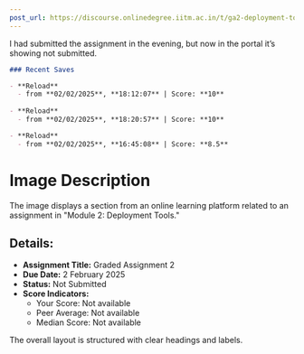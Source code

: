 ```yaml
---
post_url: https://discourse.onlinedegree.iitm.ac.in/t/ga2-deployment-tools-discussion-thread-tds-jan-2025/161120/168
---
```

I had submitted the assignment in the evening, but now in the portal it’s showing not submitted.  

```markdown
### Recent Saves

- **Reload**
  - from **02/02/2025**, **18:12:07** | Score: **10**
  
- **Reload**
  - from **02/02/2025**, **18:20:57** | Score: **10**

- **Reload**
  - from **02/02/2025**, **16:45:08** | Score: **8.5**
```

  

# Image Description

The image displays a section from an online learning platform related to an assignment in "Module 2: Deployment Tools." 

## Details:

- **Assignment Title:** Graded Assignment 2
- **Due Date:** 2 February 2025
- **Status:** Not Submitted
- **Score Indicators:**
  - Your Score: Not available
  - Peer Average: Not available
  - Median Score: Not available

The overall layout is structured with clear headings and labels.